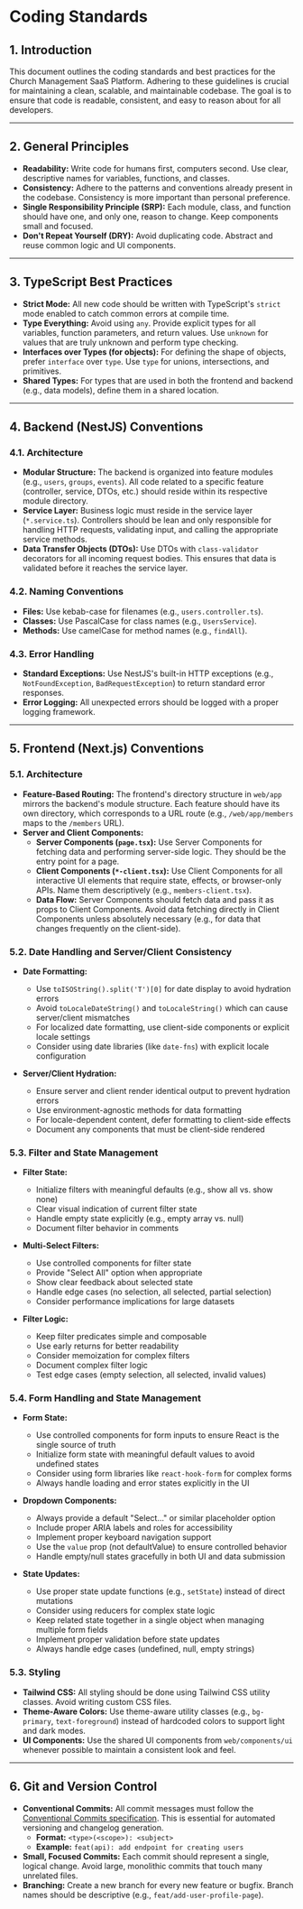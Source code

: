 # Coding Standards

## 1. Introduction

This document outlines the coding standards and best practices for the Church Management SaaS Platform. Adhering to these guidelines is crucial for maintaining a clean, scalable, and maintainable codebase. The goal is to ensure that code is readable, consistent, and easy to reason about for all developers.

---

## 2. General Principles

* **Readability:** Write code for humans first, computers second. Use clear, descriptive names for variables, functions, and classes.
* **Consistency:** Adhere to the patterns and conventions already present in the codebase. Consistency is more important than personal preference.
* **Single Responsibility Principle (SRP):** Each module, class, and function should have one, and only one, reason to change. Keep components small and focused.
* **Don't Repeat Yourself (DRY):** Avoid duplicating code. Abstract and reuse common logic and UI components.

---

## 3. TypeScript Best Practices

* **Strict Mode:** All new code should be written with TypeScript's `strict` mode enabled to catch common errors at compile time.
* **Type Everything:** Avoid using `any`. Provide explicit types for all variables, function parameters, and return values. Use `unknown` for values that are truly unknown and perform type checking.
* **Interfaces over Types (for objects):** For defining the shape of objects, prefer `interface` over `type`. Use `type` for unions, intersections, and primitives.
* **Shared Types:** For types that are used in both the frontend and backend (e.g., data models), define them in a shared location.

---

## 4. Backend (NestJS) Conventions

### 4.1. Architecture

* **Modular Structure:** The backend is organized into feature modules (e.g., `users`, `groups`, `events`). All code related to a specific feature (controller, service, DTOs, etc.) should reside within its respective module directory.
* **Service Layer:** Business logic must reside in the service layer (`*.service.ts`). Controllers should be lean and only responsible for handling HTTP requests, validating input, and calling the appropriate service methods.
* **Data Transfer Objects (DTOs):** Use DTOs with `class-validator` decorators for all incoming request bodies. This ensures that data is validated before it reaches the service layer.

### 4.2. Naming Conventions

* **Files:** Use kebab-case for filenames (e.g., `users.controller.ts`).
* **Classes:** Use PascalCase for class names (e.g., `UsersService`).
* **Methods:** Use camelCase for method names (e.g., `findAll`).

### 4.3. Error Handling

* **Standard Exceptions:** Use NestJS's built-in HTTP exceptions (e.g., `NotFoundException`, `BadRequestException`) to return standard error responses.
* **Error Logging:** All unexpected errors should be logged with a proper logging framework.

---

## 5. Frontend (Next.js) Conventions

### 5.1. Architecture

* **Feature-Based Routing:** The frontend's directory structure in `web/app` mirrors the backend's module structure. Each feature should have its own directory, which corresponds to a URL route (e.g., `/web/app/members` maps to the `/members` URL).
* **Server and Client Components:**
  * **Server Components (`page.tsx`):** Use Server Components for fetching data and performing server-side logic. They should be the entry point for a page.
  * **Client Components (`*-client.tsx`):** Use Client Components for all interactive UI elements that require state, effects, or browser-only APIs. Name them descriptively (e.g., `members-client.tsx`).
  * **Data Flow:** Server Components should fetch data and pass it as props to Client Components. Avoid data fetching directly in Client Components unless absolutely necessary (e.g., for data that changes frequently on the client-side).

### 5.2. Date Handling and Server/Client Consistency

* **Date Formatting:**
  * Use `toISOString().split('T')[0]` for date display to avoid hydration errors
  * Avoid `toLocaleDateString()` and `toLocaleString()` which can cause server/client mismatches
  * For localized date formatting, use client-side components or explicit locale settings
  * Consider using date libraries (like `date-fns`) with explicit locale configuration

* **Server/Client Hydration:**
  * Ensure server and client render identical output to prevent hydration errors
  * Use environment-agnostic methods for data formatting
  * For locale-dependent content, defer formatting to client-side effects
  * Document any components that must be client-side rendered

### 5.3. Filter and State Management

* **Filter State:**
  * Initialize filters with meaningful defaults (e.g., show all vs. show none)
  * Clear visual indication of current filter state
  * Handle empty state explicitly (e.g., empty array vs. null)
  * Document filter behavior in comments

* **Multi-Select Filters:**
  * Use controlled components for filter state
  * Provide "Select All" option when appropriate
  * Show clear feedback about selected state
  * Handle edge cases (no selection, all selected, partial selection)
  * Consider performance implications for large datasets

* **Filter Logic:**
  * Keep filter predicates simple and composable
  * Use early returns for better readability
  * Consider memoization for complex filters
  * Document complex filter logic
  * Test edge cases (empty selection, all selected, invalid values)

### 5.4. Form Handling and State Management

* **Form State:**
  * Use controlled components for form inputs to ensure React is the single source of truth
  * Initialize form state with meaningful default values to avoid undefined states
  * Consider using form libraries like `react-hook-form` for complex forms
  * Always handle loading and error states explicitly in the UI

* **Dropdown Components:**
  * Always provide a default "Select..." or similar placeholder option
  * Include proper ARIA labels and roles for accessibility
  * Implement proper keyboard navigation support
  * Use the `value` prop (not defaultValue) to ensure controlled behavior
  * Handle empty/null states gracefully in both UI and data submission

* **State Updates:**
  * Use proper state update functions (e.g., `setState`) instead of direct mutations
  * Consider using reducers for complex state logic
  * Keep related state together in a single object when managing multiple form fields
  * Implement proper validation before state updates
  * Always handle edge cases (undefined, null, empty strings)

### 5.3. Styling

* **Tailwind CSS:** All styling should be done using Tailwind CSS utility classes. Avoid writing custom CSS files.
* **Theme-Aware Colors:** Use theme-aware utility classes (e.g., `bg-primary`, `text-foreground`) instead of hardcoded colors to support light and dark modes.
* **UI Components:** Use the shared UI components from `web/components/ui` whenever possible to maintain a consistent look and feel.

---

## 6. Git and Version Control

* **Conventional Commits:** All commit messages must follow the [Conventional Commits specification](https://www.conventionalcommits.org/en/v1.0.0/). This is essential for automated versioning and changelog generation.
  * **Format:** `<type>(<scope>): <subject>`
  * **Example:** `feat(api): add endpoint for creating users`
* **Small, Focused Commits:** Each commit should represent a single, logical change. Avoid large, monolithic commits that touch many unrelated files.
* **Branching:** Create a new branch for every new feature or bugfix. Branch names should be descriptive (e.g., `feat/add-user-profile-page`).
